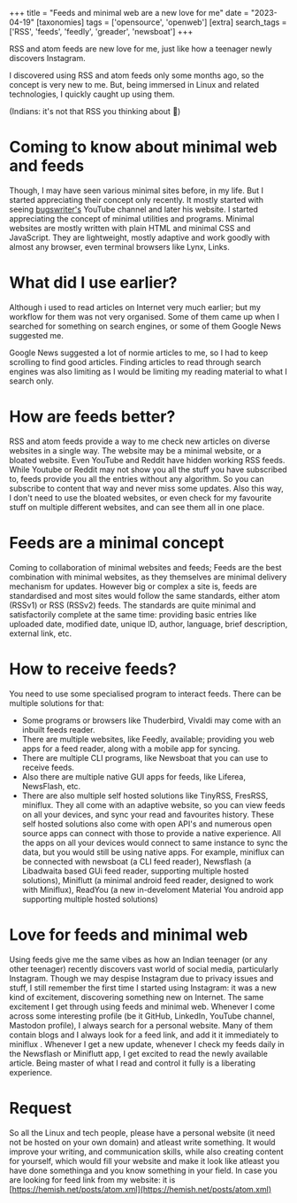 +++
title = "Feeds and minimal web are a new love for me"
date = "2023-04-19"
[taxonomies]
tags = ['opensource', 'openweb']
[extra]
search_tags = ['RSS', 'feeds', 'feedly', 'greader', 'newsboat']
+++

RSS and atom feeds are new love for me, just like how a teenager newly discovers Instagram. 
<!-- more -->

I discovered using RSS and atom feeds only some months ago, so the concept is very new to me. But, being immersed in Linux and related technologies, I quickly caught up using them.

(Indians: it's not that RSS you thinking about 🤪)

# Coming to know about minimal web and feeds

Though, I may have seen various minimal sites before, in my life. But I started appreciating their concept only recently. It mostly started with seeing [bugswriter's](https://bugswriter.com) YouTube channel and later his website. I started appreciating the concept of minimal utilities and programs. Minimal websites are mostly written with plain HTML and minimal CSS and JavaScript. They are lightweight, mostly adaptive and work goodly with almost any browser, even terminal browsers like Lynx, Links.

# What did I use earlier?

Although i used to read articles on Internet very much earlier; but my workflow for them was not very organised. Some of them came up when I searched for something on search engines, or some of them Google News suggested me.

Google News suggested a lot of normie articles to me, so I had to keep scrolling to find good articles. Finding articles to read through search engines was also limiting as I would be limiting my reading material to what I search only.

# How are feeds better?

RSS and atom feeds provide a way to me check new articles on diverse websites in a single way. The website may be a minimal website, or a bloated website. Even YouTube and Reddit have hidden working RSS feeds. While Youtube or Reddit may not show you all the stuff you have subscribed to, feeds provide you all the entries without any algorithm. So you can subscribe to content that way and never miss some updates.
Also this way, I don't need to use the bloated websites, or even check for my favourite stuff on multiple different websites, and can see them all in one place.

# Feeds are a minimal concept

Coming to collaboration of minimal websites and feeds; Feeds are the best combination with minimal websites, as they themselves are minimal delivery mechanism for updates. However big or complex a site is, feeds are standardised and most sites would follow the same standards, either atom (RSSv1) or RSS (RSSv2) feeds. The standards are quite minimal and satisfactorily complete at the same time: providing basic entries like uploaded date, modified date, unique ID, author, language, brief description, external link, etc.

# How to receive feeds?

You need to use some specialised program to interact feeds. There can be multiple solutions for that:

- Some programs or browsers like Thuderbird, Vivaldi may come with an inbuilt feeds reader. 
- There are multiple websites, like Feedly, available; providing you web apps for a feed reader, along with a mobile app for syncing. 
- There are multiple CLI programs, like Newsboat that you can use to receive feeds. 
- Also there are multiple native GUI apps for feeds, like Liferea, NewsFlash, etc. 
- There are also multiple self hosted solutions like TinyRSS, FresRSS, miniflux. They all come with an adaptive website, so you can view feeds on all your devices, and sync your read and favourites history. These self hosted solutions also come with open API's and numerous open source apps can connect with those to provide a native experience. All the apps on all your devices would connect to same instance to sync the data, but you would still be using native apps. For example, miniflux can be connected with newsboat (a CLI feed reader), Newsflash (a Libadwaita based GUi feed reader, supporting multiple hosted solutions), Miniflutt (a minimal android feed reader, designed to work with Miniflux), ReadYou (a new in-develoment Material You android app supporting multiple hosted solutions)

# Love for feeds and minimal web
Using feeds give me the same vibes as how an Indian teenager (or any other teenager) recently discovers vast world of social media, particularly Instagram. Though we may despise Instagram due to privacy issues and stuff, I still remember the first time I started using Instagram: it was a new kind of excitement, discovering something new on Internet. The same excitement I get through using feeds and minimal web. Whenever I come across some interesting profile (be it GitHub, LinkedIn, YouTube channel, Mastodon profile), I always search for a personal website. Many of them contain blogs and I always look for a feed link, and add it it immediately to miniflux . Whenever I get a new update, whenever I check my feeds daily in the Newsflash or Miniflutt app, I get excited to read the newly available article. Being master of what I read and control it fully is a liberating experience.

# Request
So all the Linux and tech people, please have a personal website (it need not be hosted on your own domain) and atleast write something. It would improve your writing, and communication skills, while also creating content for yourself, which would fill your website and make it look like atleast you have done somethinga and you know something in your field. In case you are looking for feed link from my website: it is [https://hemish.net/posts/atom.xml](https://hemish.net/posts/atom.xml)
